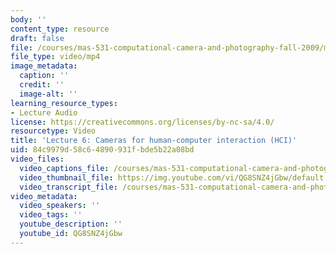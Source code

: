 ```yaml
---
body: ''
content_type: resource
draft: false
file: /courses/mas-531-computational-camera-and-photography-fall-2009/mitmas_531f09_lec06_3_360p_16_9.mp4
file_type: video/mp4
image_metadata:
  caption: ''
  credit: ''
  image-alt: ''
learning_resource_types:
- Lecture Audio
license: https://creativecommons.org/licenses/by-nc-sa/4.0/
resourcetype: Video
title: 'Lecture 6: Cameras for human-computer interaction (HCI)'
uid: 84c9979d-58c6-4890-931f-bde5b22a08bd
video_files:
  video_captions_file: /courses/mas-531-computational-camera-and-photography-fall-2009/1VviYPBnrSSPZIIQ-h5jnwGgEiILgqSSD_transcript.webvtt
  video_thumbnail_file: https://img.youtube.com/vi/QG8SNZ4jGbw/default.jpg
  video_transcript_file: /courses/mas-531-computational-camera-and-photography-fall-2009/1VviYPBnrSSPZIIQ-h5jnwGgEiILgqSSD_transcript.pdf
video_metadata:
  video_speakers: ''
  video_tags: ''
  youtube_description: ''
  youtube_id: QG8SNZ4jGbw
---
```

